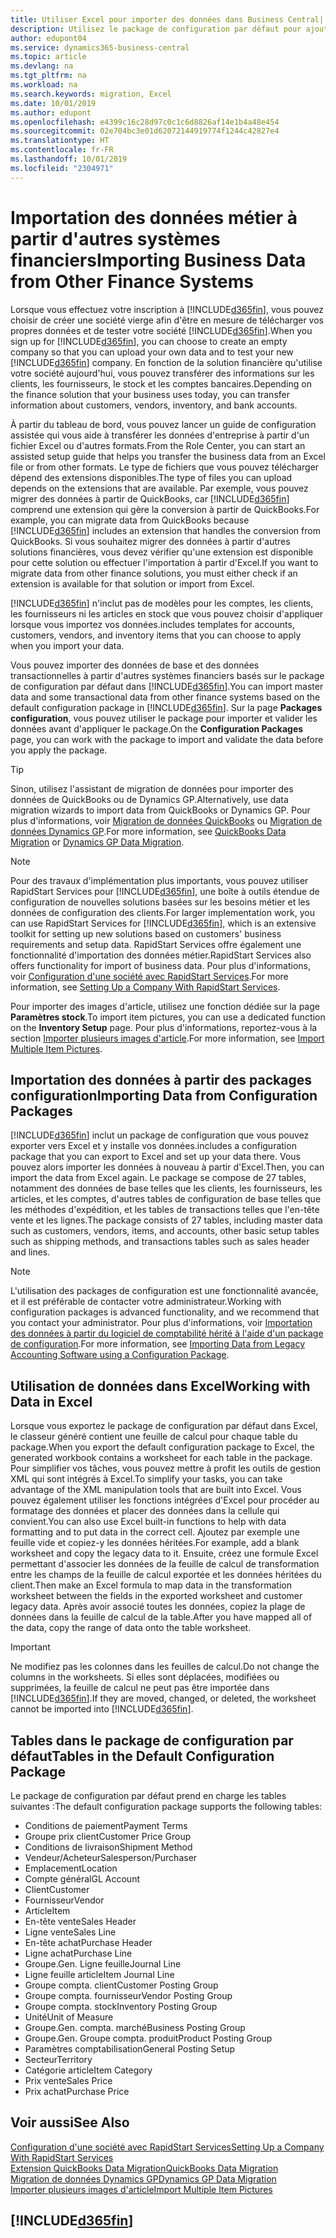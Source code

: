 ```yaml
---
title: Utiliser Excel pour importer des données dans Business Central| Microsoft Docs
description: Utilisez le package de configuration par défaut pour ajouter des données client dans Excel et les importer ensuite dans Business Central.
author: edupont04
ms.service: dynamics365-business-central
ms.topic: article
ms.devlang: na
ms.tgt_pltfrm: na
ms.workload: na
ms.search.keywords: migration, Excel
ms.date: 10/01/2019
ms.author: edupont
ms.openlocfilehash: e4399c16c28d97c0c1c6d8826af14e1b4a48e454
ms.sourcegitcommit: 02e704bc3e01d62072144919774f1244c42827e4
ms.translationtype: HT
ms.contentlocale: fr-FR
ms.lasthandoff: 10/01/2019
ms.locfileid: "2304971"
---
```

# <a name="importing-business-data-from-other-finance-systems"></a><span data-ttu-id="391d4-103">Importation des données métier à partir d'autres systèmes financiers</span><span class="sxs-lookup"><span data-stu-id="391d4-103">Importing Business Data from Other Finance Systems</span></span>
<span data-ttu-id="391d4-104">Lorsque vous effectuez votre inscription à [!INCLUDE[d365fin](includes/d365fin_md.md)], vous pouvez choisir de créer une société vierge afin d'être en mesure de télécharger vos propres données et de tester votre société [!INCLUDE[d365fin](includes/d365fin_md.md)].</span><span class="sxs-lookup"><span data-stu-id="391d4-104">When you sign up for [!INCLUDE[d365fin](includes/d365fin_md.md)], you can choose to create an empty company so that you can upload your own data and to test your new [!INCLUDE[d365fin](includes/d365fin_md.md)] company.</span></span> <span data-ttu-id="391d4-105">En fonction de la solution financière qu'utilise votre société aujourd'hui, vous pouvez transférer des informations sur les clients, les fournisseurs, le stock et les comptes bancaires.</span><span class="sxs-lookup"><span data-stu-id="391d4-105">Depending on the finance solution that your business uses today, you can transfer information about customers, vendors, inventory, and bank accounts.</span></span>  

<span data-ttu-id="391d4-106">À partir du tableau de bord, vous pouvez lancer un guide de configuration assistée qui vous aide à transférer les données d'entreprise à partir d'un fichier Excel ou d'autres formats.</span><span class="sxs-lookup"><span data-stu-id="391d4-106">From the Role Center, you can start an assisted setup guide that helps you transfer the business data from an Excel file or from other formats.</span></span> <span data-ttu-id="391d4-107">Le type de fichiers que vous pouvez télécharger dépend des extensions disponibles.</span><span class="sxs-lookup"><span data-stu-id="391d4-107">The type of files you can upload depends on the extensions that are available.</span></span> <span data-ttu-id="391d4-108">Par exemple, vous pouvez migrer des données à partir de QuickBooks, car [!INCLUDE[d365fin](includes/d365fin_md.md)] comprend une extension qui gère la conversion à partir de QuickBooks.</span><span class="sxs-lookup"><span data-stu-id="391d4-108">For example, you can migrate data from QuickBooks because [!INCLUDE[d365fin](includes/d365fin_md.md)] includes an extension that handles the conversion from QuickBooks.</span></span> <span data-ttu-id="391d4-109">Si vous souhaitez migrer des données à partir d'autres solutions financières, vous devez vérifier qu'une extension est disponible pour cette solution ou effectuer l'importation à partir d'Excel.</span><span class="sxs-lookup"><span data-stu-id="391d4-109">If you want to migrate data from other finance solutions, you must either check if an extension is available for that solution or import from Excel.</span></span>  

[!INCLUDE[d365fin](includes/d365fin_md.md)] <span data-ttu-id="391d4-110">n'inclut pas de modèles pour les comptes, les clients, les fournisseurs ni les articles en stock que vous pouvez choisir d'appliquer lorsque vous importez vos données.</span><span class="sxs-lookup"><span data-stu-id="391d4-110">includes templates for accounts, customers, vendors, and inventory items that you can choose to apply when you import your data.</span></span>

<span data-ttu-id="391d4-111">Vous pouvez importer des données de base et des données transactionnelles à partir d'autres systèmes financiers basés sur le package de configuration par défaut dans [!INCLUDE[d365fin](includes/d365fin_md.md)].</span><span class="sxs-lookup"><span data-stu-id="391d4-111">You can import master data and some transactional data from other finance systems based on the default configuration package in [!INCLUDE[d365fin](includes/d365fin_md.md)].</span></span> <span data-ttu-id="391d4-112">Sur la page **Packages configuration**, vous pouvez utiliser le package pour importer et valider les données avant d'appliquer le package.</span><span class="sxs-lookup"><span data-stu-id="391d4-112">On the **Configuration Packages** page, you can work with the package to import and validate the data before you apply the package.</span></span>  

> [!TIP]  
> <span data-ttu-id="391d4-113">Sinon, utilisez l'assistant de migration de données pour importer des données de QuickBooks ou de Dynamics GP.</span><span class="sxs-lookup"><span data-stu-id="391d4-113">Alternatively, use data migration wizards to import data from QuickBooks or Dynamics GP.</span></span> <span data-ttu-id="391d4-114">Pour plus d'informations, voir [Migration de données QuickBooks](ui-extensions-quickbooks-data-migration.md) ou [Migration de données Dynamics GP](ui-extensions-dynamicsgp-data-migration.md).</span><span class="sxs-lookup"><span data-stu-id="391d4-114">For more information, see [QuickBooks Data Migration](ui-extensions-quickbooks-data-migration.md) or [Dynamics GP Data Migration](ui-extensions-dynamicsgp-data-migration.md).</span></span>

> [!NOTE]  
> <span data-ttu-id="391d4-115">Pour des travaux d'implémentation plus importants, vous pouvez utiliser RapidStart Services pour [!INCLUDE[d365fin](includes/d365fin_md.md)], une boîte à outils étendue de configuration de nouvelles solutions basées sur les besoins métier et les données de configuration des clients.</span><span class="sxs-lookup"><span data-stu-id="391d4-115">For larger implementation work, you can use RapidStart Services for [!INCLUDE[d365fin](includes/d365fin_md.md)], which is an extensive toolkit for setting up new solutions based on customers' business requirements and setup data.</span></span> <span data-ttu-id="391d4-116">RapidStart Services offre également une fonctionnalité d'importation des données métier.</span><span class="sxs-lookup"><span data-stu-id="391d4-116">RapidStart Services also offers functionality for import of business data.</span></span> <span data-ttu-id="391d4-117">Pour plus d'informations, voir [Configuration d'une société avec RapidStart Services](admin-set-up-a-company-with-rapidstart.md).</span><span class="sxs-lookup"><span data-stu-id="391d4-117">For more information, see [Setting Up a Company With RapidStart Services](admin-set-up-a-company-with-rapidstart.md).</span></span>

<span data-ttu-id="391d4-118">Pour importer des images d'article, utilisez une fonction dédiée sur la page **Paramètres stock**.</span><span class="sxs-lookup"><span data-stu-id="391d4-118">To import item pictures, you can use a dedicated function on the **Inventory Setup** page.</span></span> <span data-ttu-id="391d4-119">Pour plus d'informations, reportez-vous à la section [Importer plusieurs images d'article](inventory-how-import-item-pictures.md).</span><span class="sxs-lookup"><span data-stu-id="391d4-119">For more information, see [Import Multiple Item Pictures](inventory-how-import-item-pictures.md).</span></span>

## <a name="importing-data-from-configuration-packages"></a><span data-ttu-id="391d4-120">Importation des données à partir des packages configuration</span><span class="sxs-lookup"><span data-stu-id="391d4-120">Importing Data from Configuration Packages</span></span>
[!INCLUDE[d365fin](includes/d365fin_md.md)] <span data-ttu-id="391d4-121">inclut un package de configuration que vous pouvez exporter vers Excel et y installe vos données.</span><span class="sxs-lookup"><span data-stu-id="391d4-121">includes a configuration package that you can export to Excel and set up your data there.</span></span> <span data-ttu-id="391d4-122">Vous pouvez alors importer les données à nouveau à partir d'Excel.</span><span class="sxs-lookup"><span data-stu-id="391d4-122">Then, you can import the data from Excel again.</span></span> <span data-ttu-id="391d4-123">Le package se compose de 27 tables, notamment des données de base telles que les clients, les fournisseurs, les articles, et les comptes, d'autres tables de configuration de base telles que les méthodes d'expédition, et les tables de transactions telles que l'en-tête vente et les lignes.</span><span class="sxs-lookup"><span data-stu-id="391d4-123">The package consists of 27 tables, including master data such as customers, vendors, items, and accounts, other basic setup tables such as shipping methods, and transactions tables such as sales header and lines.</span></span>  

> [!NOTE]  
>   <span data-ttu-id="391d4-124">L'utilisation des packages de configuration est une fonctionnalité avancée, et il est préférable de contacter votre administrateur.</span><span class="sxs-lookup"><span data-stu-id="391d4-124">Working with configuration packages is advanced functionality, and we recommend that you contact your administrator.</span></span> <span data-ttu-id="391d4-125">Pour plus d'informations, voir [Importation des données à partir du logiciel de comptabilité hérité à l'aide d'un package de configuration](across-import-data-configuration-packages.md).</span><span class="sxs-lookup"><span data-stu-id="391d4-125">For more information, see [Importing Data from Legacy Accounting Software using a Configuration Package](across-import-data-configuration-packages.md).</span></span>

## <a name="working-with-data-in-excel"></a><span data-ttu-id="391d4-126">Utilisation de données dans Excel</span><span class="sxs-lookup"><span data-stu-id="391d4-126">Working with Data in Excel</span></span>
<span data-ttu-id="391d4-127">Lorsque vous exportez le package de configuration par défaut dans Excel, le classeur généré contient une feuille de calcul pour chaque table du package.</span><span class="sxs-lookup"><span data-stu-id="391d4-127">When you export the default configuration package to Excel, the generated workbook contains a worksheet for each table in the package.</span></span> <span data-ttu-id="391d4-128">Pour simplifier vos tâches, vous pouvez mettre à profit les outils de gestion XML qui sont intégrés à Excel.</span><span class="sxs-lookup"><span data-stu-id="391d4-128">To simplify your tasks, you can take advantage of the XML manipulation tools that are built into Excel.</span></span> <span data-ttu-id="391d4-129">Vous pouvez également utiliser les fonctions intégrées d'Excel pour procéder au formatage des données et placer des données dans la cellule qui convient.</span><span class="sxs-lookup"><span data-stu-id="391d4-129">You can also use Excel built-in functions to help with data formatting and to put data in the correct cell.</span></span> <span data-ttu-id="391d4-130">Ajoutez par exemple une feuille vide et copiez-y les données héritées.</span><span class="sxs-lookup"><span data-stu-id="391d4-130">For example, add a blank worksheet and copy the legacy data to it.</span></span> <span data-ttu-id="391d4-131">Ensuite, créez une formule Excel permettant d'associer les données de la feuille de calcul de transformation entre les champs de la feuille de calcul exportée et les données héritées du client.</span><span class="sxs-lookup"><span data-stu-id="391d4-131">Then make an Excel formula to map data in the transformation worksheet between the fields in the exported worksheet and customer legacy data.</span></span> <span data-ttu-id="391d4-132">Après avoir associé toutes les données, copiez la plage de données dans la feuille de calcul de la table.</span><span class="sxs-lookup"><span data-stu-id="391d4-132">After you have mapped all of the data, copy the range of data onto the table worksheet.</span></span>  

> [!IMPORTANT]  
>  <span data-ttu-id="391d4-133">Ne modifiez pas les colonnes dans les feuilles de calcul.</span><span class="sxs-lookup"><span data-stu-id="391d4-133">Do not change the columns in the worksheets.</span></span> <span data-ttu-id="391d4-134">Si elles sont déplacées, modifiées ou supprimées, la feuille de calcul ne peut pas être importée dans [!INCLUDE[d365fin](includes/d365fin_md.md)].</span><span class="sxs-lookup"><span data-stu-id="391d4-134">If they are moved, changed, or deleted, the worksheet cannot be imported into [!INCLUDE[d365fin](includes/d365fin_md.md)].</span></span>

## <a name="tables-in-the-default-configuration-package"></a><span data-ttu-id="391d4-135">Tables dans le package de configuration par défaut</span><span class="sxs-lookup"><span data-stu-id="391d4-135">Tables in the Default Configuration Package</span></span>
<span data-ttu-id="391d4-136">Le package de configuration par défaut prend en charge les tables suivantes :</span><span class="sxs-lookup"><span data-stu-id="391d4-136">The default configuration package supports the following tables:</span></span>

-   <span data-ttu-id="391d4-137">Conditions de paiement</span><span class="sxs-lookup"><span data-stu-id="391d4-137">Payment Terms</span></span>
-   <span data-ttu-id="391d4-138">Groupe prix client</span><span class="sxs-lookup"><span data-stu-id="391d4-138">Customer Price Group</span></span>
-   <span data-ttu-id="391d4-139">Conditions de livraison</span><span class="sxs-lookup"><span data-stu-id="391d4-139">Shipment Method</span></span>
-   <span data-ttu-id="391d4-140">Vendeur/Acheteur</span><span class="sxs-lookup"><span data-stu-id="391d4-140">Salesperson/Purchaser</span></span>
-   <span data-ttu-id="391d4-141">Emplacement</span><span class="sxs-lookup"><span data-stu-id="391d4-141">Location</span></span>
-   <span data-ttu-id="391d4-142">Compte général</span><span class="sxs-lookup"><span data-stu-id="391d4-142">GL Account</span></span>
-   <span data-ttu-id="391d4-143">Client</span><span class="sxs-lookup"><span data-stu-id="391d4-143">Customer</span></span>
-   <span data-ttu-id="391d4-144">Fournisseur</span><span class="sxs-lookup"><span data-stu-id="391d4-144">Vendor</span></span>
-   <span data-ttu-id="391d4-145">Article</span><span class="sxs-lookup"><span data-stu-id="391d4-145">Item</span></span>
-   <span data-ttu-id="391d4-146">En-tête vente</span><span class="sxs-lookup"><span data-stu-id="391d4-146">Sales Header</span></span>
-   <span data-ttu-id="391d4-147">Ligne vente</span><span class="sxs-lookup"><span data-stu-id="391d4-147">Sales Line</span></span>
-   <span data-ttu-id="391d4-148">En-tête achat</span><span class="sxs-lookup"><span data-stu-id="391d4-148">Purchase Header</span></span>
-   <span data-ttu-id="391d4-149">Ligne achat</span><span class="sxs-lookup"><span data-stu-id="391d4-149">Purchase Line</span></span>
-   <span data-ttu-id="391d4-150">Groupe.</span><span class="sxs-lookup"><span data-stu-id="391d4-150">Gen.</span></span> <span data-ttu-id="391d4-151">Ligne feuille</span><span class="sxs-lookup"><span data-stu-id="391d4-151">Journal Line</span></span>
-   <span data-ttu-id="391d4-152">Ligne feuille article</span><span class="sxs-lookup"><span data-stu-id="391d4-152">Item Journal Line</span></span>
-   <span data-ttu-id="391d4-153">Groupe compta. client</span><span class="sxs-lookup"><span data-stu-id="391d4-153">Customer Posting Group</span></span>
-   <span data-ttu-id="391d4-154">Groupe compta. fournisseur</span><span class="sxs-lookup"><span data-stu-id="391d4-154">Vendor Posting Group</span></span>
-   <span data-ttu-id="391d4-155">Groupe compta. stock</span><span class="sxs-lookup"><span data-stu-id="391d4-155">Inventory Posting Group</span></span>
-   <span data-ttu-id="391d4-156">Unité</span><span class="sxs-lookup"><span data-stu-id="391d4-156">Unit of Measure</span></span>
-   <span data-ttu-id="391d4-157">Groupe.</span><span class="sxs-lookup"><span data-stu-id="391d4-157">Gen.</span></span> <span data-ttu-id="391d4-158">compta. marché</span><span class="sxs-lookup"><span data-stu-id="391d4-158">Business Posting Group</span></span>
-   <span data-ttu-id="391d4-159">Groupe.</span><span class="sxs-lookup"><span data-stu-id="391d4-159">Gen.</span></span> <span data-ttu-id="391d4-160">Groupe compta. produit</span><span class="sxs-lookup"><span data-stu-id="391d4-160">Product Posting Group</span></span>
-   <span data-ttu-id="391d4-161">Paramètres comptabilisation</span><span class="sxs-lookup"><span data-stu-id="391d4-161">General Posting Setup</span></span>
-   <span data-ttu-id="391d4-162">Secteur</span><span class="sxs-lookup"><span data-stu-id="391d4-162">Territory</span></span>
-   <span data-ttu-id="391d4-163">Catégorie article</span><span class="sxs-lookup"><span data-stu-id="391d4-163">Item Category</span></span>
-   <span data-ttu-id="391d4-164">Prix vente</span><span class="sxs-lookup"><span data-stu-id="391d4-164">Sales Price</span></span>
-   <span data-ttu-id="391d4-165">Prix achat</span><span class="sxs-lookup"><span data-stu-id="391d4-165">Purchase Price</span></span>

## <a name="see-also"></a><span data-ttu-id="391d4-166">Voir aussi</span><span class="sxs-lookup"><span data-stu-id="391d4-166">See Also</span></span>
[<span data-ttu-id="391d4-167">Configuration d'une société avec RapidStart Services</span><span class="sxs-lookup"><span data-stu-id="391d4-167">Setting Up a Company With RapidStart Services</span></span>](admin-set-up-a-company-with-rapidstart.md)  
[<span data-ttu-id="391d4-168">Extension QuickBooks Data Migration</span><span class="sxs-lookup"><span data-stu-id="391d4-168">QuickBooks Data Migration</span></span>](ui-extensions-quickbooks-data-migration.md)  
[<span data-ttu-id="391d4-169">Migration de données Dynamics GP</span><span class="sxs-lookup"><span data-stu-id="391d4-169">Dynamics GP Data Migration</span></span>](ui-extensions-dynamicsgp-data-migration.md)  
[<span data-ttu-id="391d4-170">Importer plusieurs images d'article</span><span class="sxs-lookup"><span data-stu-id="391d4-170">Import Multiple Item Pictures</span></span>](inventory-how-import-item-pictures.md)

## [!INCLUDE[d365fin](includes/free_trial_md.md)]  
